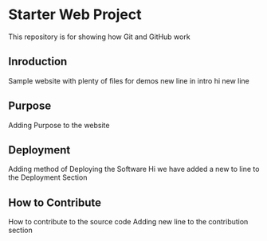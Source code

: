 # Starter Web Project

This repository is for showing how Git and GitHub work

## Inroduction

Sample website with plenty of files for demos
new line in intro
hi new line
## Purpose
Adding Purpose to the website

## Deployment
Adding method of Deploying the Software
Hi we have added a new to line to the Deployment Section

## How to Contribute
How to contribute to the source code
Adding new line to the contribution section
